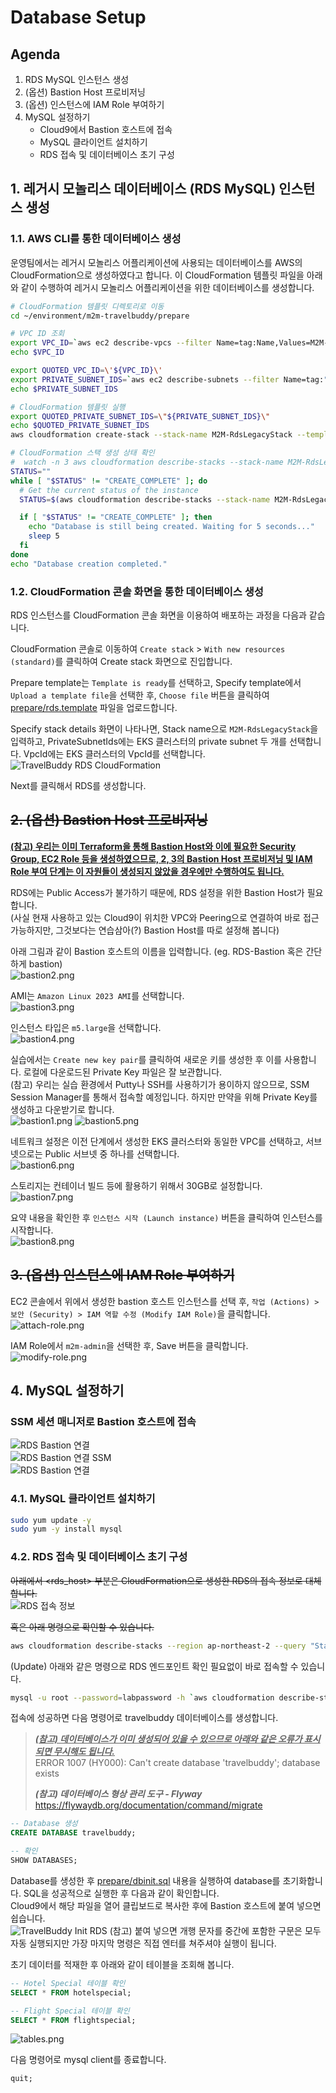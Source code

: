 # Database Setup

## Agenda

1. RDS MySQL 인스턴스 생성
2. (옵션) Bastion Host 프로비저닝
3. (옵션) 인스턴스에 IAM Role 부여하기
4. MySQL 설정하기
    - Cloud9에서 Bastion 호스트에 접속
    - MySQL 클라이언트 설치하기
    - RDS 접속 및 데이터베이스 초기 구성

## 1. 레거시 모놀리스 데이터베이스 (RDS MySQL) 인스턴스 생성
### 1.1. AWS CLI를 통한 데이터베이스 생성
운영팀에서는 레거시 모놀리스 어플리케이션에 사용되는 데이터베이스를 AWS의 CloudFormation으로 생성하였다고 합니다. 이 CloudFormation 템플릿 파일을 아래와 같이 수행하여 레거시 모놀리스 어플리케이션을 위한 데이터베이스를 생성합니다.<br>
  ```bash
  # CloudFormation 템플릿 디렉토리로 이동
  cd ~/environment/m2m-travelbuddy/prepare
  
  # VPC ID 조회
  export VPC_ID=`aws ec2 describe-vpcs --filter Name=tag:Name,Values=M2M-VPC --query "Vpcs[0].VpcId" --output text`
  echo $VPC_ID
  
  export QUOTED_VPC_ID=\'${VPC_ID}\'
  export PRIVATE_SUBNET_IDS=`aws ec2 describe-subnets --filter Name=tag:"kubernetes.io/role/internal-elb",Values=1 | jq -r '[.Subnets[].SubnetId] | join(",")'`
  echo $PRIVATE_SUBNET_IDS
  
  # CloudFormation 템플릿 실행
  export QUOTED_PRIVATE_SUBNET_IDS=\"${PRIVATE_SUBNET_IDS}\"
  echo $QUOTED_PRIVATE_SUBNET_IDS
  aws cloudformation create-stack --stack-name M2M-RdsLegacyStack --template-body file://./rds-fixed-sg-cidr.template --parameters ParameterKey=VpcId,ParameterValue=${VPC_ID} ParameterKey=PrivateSubnetIds,ParameterValue=${QUOTED_PRIVATE_SUBNET_IDS}
  
  # CloudFormation 스택 생성 상태 확인
#  watch -n 3 aws cloudformation describe-stacks --stack-name M2M-RdsLegacyStack --query "Stacks[0].StackStatus"
  STATUS=""
  while [ "$STATUS" != "CREATE_COMPLETE" ]; do
    # Get the current status of the instance
    STATUS=$(aws cloudformation describe-stacks --stack-name M2M-RdsLegacyStack --query "Stacks[0].StackStatus" --output text)

    if [ "$STATUS" != "CREATE_COMPLETE" ]; then
      echo "Database is still being created. Waiting for 5 seconds..."
      sleep 5
    fi
  done
  echo "Database creation completed." 
  ```

### 1.2. CloudFormation 콘솔 화면을 통한 데이터베이스 생성
RDS 인스턴스를 CloudFormation 콘솔 화면을 이용하여 배포하는 과정을 다음과 같습니다.

CloudFormation 콘솔로 이동하여 `Create stack` > `With new resources (standard)`를 클릭하여 Create stack 화면으로 진입합니다.

Prepare template는 `Template is ready`를 선택하고, Specify template에서 `Upload a template file`을 선택한 후, `Choose file` 버튼을 클릭하여 [prepare/rds.template](../prepare/rds.template) 파일을 업로드합니다.

Specify stack details 화면이 나타나면, Stack name으로 `M2M-RdsLegacyStack`을 입력하고, PrivateSubnetIds에는 EKS 클러스터의 private subnet 두 개를 선택합니다. VpcId에는 EKS 클러스터의 VpcId를 선택합니다.<br>
![TravelBuddy RDS CloudFormation](./assets/travelbuddy-rds-cloudformation-terraform.png)

Next를 클릭해서 RDS를 생성합니다.

## ~~2. (옵션) Bastion Host 프로비저닝~~
<u>**(참고) 우리는 이미 Terraform을 통해 Bastion Host와 이에 필요한 Security Group, EC2 Role 등을 생성하였으므로, 2, 3의 Bastion Host 프로비저닝 및 IAM Role 부여 단계는 이 자원들이 생성되지 않았을 경우에만 수행하여도 됩니다.**</u>

RDS에는 Public Access가 불가하기 때문에, RDS 설정을 위한 Bastion Host가 필요합니다.<br>
(사실 현재 사용하고 있는 Cloud9이 위치한 VPC와 Peering으로 연결하여 바로 접근 가능하지만, 그것보다는 연습삼아(?) Bastion Host를 따로 설정해 봅니다)

아래 그림과 같이 Bastion 호스트의 이름을 입력합니다. (eg. RDS-Bastion 혹은 간단하게 bastion)<br>
![bastion2.png](./assets/rds-create-bastion.png)

AMI는 `Amazon Linux 2023 AMI`를 선택합니다.<br>
![bastion3.png](./assets/rds-create-bastion-machine-image.png)

인스턴스 타입은 `m5.large`을 선택합니다.<br>
![bastion4.png](./assets/rds-create-bastion-instance-type.png)

실습에서는 `Create new key pair`를 클릭하여 새로운 키를 생성한 후 이를 사용합니다. 로컬에 다운로드된 Private Key 파일은 잘 보관합니다.<br>
(참고) 우리는 실습 환경에서 Putty나 SSH를 사용하기가 용이하지 않으므로, SSM Session Manager를 통해서 접속할 예정입니다. 하지만 만약을 위해 Private Key를 생성하고 다운받기로 합니다.<br>
![bastion1.png](./assets/rds-create-bastion-instance-key-pair.png)
![bastion5.png](./assets/rds-create-bastion-instance-select-key-pair.png)

네트워크 설정은 이전 단계에서 생성한 EKS 클러스터와 동일한 VPC를 선택하고, 서브넷으로는 Public 서브넷 중 하나를 선택합니다.<br>
![bastion6.png](./assets/rds-create-bastion-instance-networking.png)

스토리지는 컨테이너 빌드 등에 활용하기 위해서 30GB로 설정합니다.<br>
![bastion7.png](./assets/rds-create-bastion-instance-storage.png)

요약 내용을 확인한 후 `인스턴스 시작 (Launch instance)` 버튼을 클릭하여 인스턴스를 시작합니다.<br>
![bastion8.png](./assets/rds-create-bastion-instance-launch-instance.png)

## ~~3. (옵션) 인스턴스에 IAM Role 부여하기~~

EC2 콘솔에서 위에서 생성한 bastion 호스트 인스턴스를 선택 후, ```작업 (Actions) > 보안 (Security) > IAM 역할 수정 (Modify IAM Role)```을 클릭합니다.<br>
![attach-role.png](./assets/rds-bastion-instance-instance-profile.png)

IAM Role에서 ```m2m-admin```을 선택한 후, Save 버튼을 클릭합니다.<br>
![modify-role.png](./assets/rds-bastion-instance-select-instance-profile.png)

## 4. MySQL 설정하기

### SSM 세션 매니저로 Bastion 호스트에 접속
![RDS Bastion 연결](./assets/rds-bastion-instance-connect-terraform.png)<br>
![RDS Bastion 연결 SSM](./assets/rds-bastion-instance-connect-with-ssm-terraform.png)<br>
![RDS Bastion 연결](./assets/rds-bastion-instance-ssm-connected-terraform.png)<br>

### 4.1. MySQL 클라이언트 설치하기

```bash
sudo yum update -y
sudo yum -y install mysql
```

### 4.2. RDS 접속 및 데이터베이스 초기 구성
~~아래에서 <rds_host> 부분은 CloudFormation으로 생성한 RDS의 접속 정보로 대체합니다.~~<br>
![RDS 접속 정보](./assets/rds-endpoint.png)

~~혹은 아래 명령으로 확인할 수 있습니다.~~<br>
```bash
aws cloudformation describe-stacks --region ap-northeast-2 --query "Stacks[?StackName=='M2M-RdsLegacyStack'][].Outputs[?OutputKey=='RDSEndpoint'].OutputValue" --output text
```

(Update) 아래와 같은 명령으로 RDS 엔드포인트 확인 필요없이 바로 접속할 수 있습니다.<br>
```bash
mysql -u root --password=labpassword -h `aws cloudformation describe-stacks --region ap-northeast-2 --query "Stacks[?StackName=='M2M-RdsLegacyStack'][].Outputs[?OutputKey=='RDSEndpoint'].OutputValue" --output text`
```

[//]: # (```bash)
[//]: # (#mysql -u root --password=labpassword -h <rds_host>)
[//]: # (```)

[//]: # (> &#40;예&#41;<br>)

[//]: # (> mysql -u root --password=labpassword -h travelbuddy-rds-dbinstance-yh3bquza02iz.ch3z4vioqkk9.ap-northeast-2.rds.amazonaws.com)

접속에 성공하면 다음 명령어로 travelbuddy 데이터베이스를 생성합니다.<br>

> <u>***(참고) 데이터베이스가 이미 생성되어 있을 수 있으므로 아래와 같은 오류가 표시되면 무시해도 됩니다.***</u><br>
>  ERROR 1007 (HY000): Can't create database 'travelbuddy'; database exists
> 
> ***(참고) 데이터베이스 형상 관리 도구 - Flyway***<br>
> https://flywaydb.org/documentation/command/migrate

[//]: # (> https://wildeveloperetrain.tistory.com/210)

```sql
-- Database 생성
CREATE DATABASE travelbuddy;

-- 확인
SHOW DATABASES;
```

Database를 생성한 후 [prepare/dbinit.sql](../prepare/dbinit.sql) 내용을 실행하여 database를 초기화합니다. SQL을 성공적으로 실행한 후 다음과 같이 확인합니다.<br>
Cloud9에서 해당 파일을 열어 클립보드로 복사한 후에 Bastion 호스트에 붙여 넣으면 쉽습니다.<br>
![TravelBuddy Init RDS](./assets/travelbuddy-init-rds-script.png)
(참고) 붙여 넣으면 개행 문자를 중간에 포함한 구문은 모두 자동 실행되지만 가장 마지막 명령은 직접 엔터를 쳐주셔야 실행이 됩니다.

초기 데이터를 적재한 후 아래와 같이 테이블을 조회해 봅니다.<br>

```sql
-- Hotel Special 테이블 확인
SELECT * FROM hotelspecial;

-- Flight Special 테이블 확인
SELECT * FROM flightspecial;
```

![tables.png](./assets/tables.png)

다음 명령어로 mysql client를 종료합니다.

```sql
quit;
```
